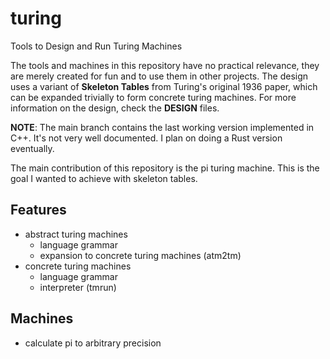 # turing
Tools to Design and Run Turing Machines

The tools and machines in this repository have no practical relevance, they are merely created for fun and to use them in other projects. The design uses a variant of **Skeleton Tables** from Turing's original 1936 paper, which can be expanded trivially to form concrete turing machines. For more information on the design, check the **DESIGN** files.

**NOTE**: The main branch contains the last working version implemented in C++. It's not very well documented. I plan on doing a Rust version eventually.

The main contribution of this repository is the pi turing machine. This is the goal I wanted to achieve with skeleton tables.

## Features
 * abstract turing machines
    + language grammar
    + expansion to concrete turing machines (atm2tm)
 * concrete turing machines
    + language grammar
    + interpreter (tmrun)

## Machines
 * calculate pi to arbitrary precision
